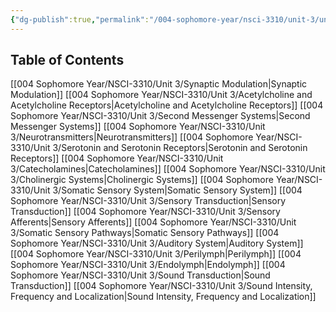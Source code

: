 ```yaml
---
{"dg-publish":true,"permalink":"/004-sophomore-year/nsci-3310/unit-3/unit-3/"}
---
```


## Table of Contents

[[004 Sophomore Year/NSCI-3310/Unit 3/Synaptic Modulation\|Synaptic Modulation]]
[[004 Sophomore Year/NSCI-3310/Unit 3/Acetylcholine and Acetylcholine Receptors\|Acetylcholine and Acetylcholine Receptors]]
[[004 Sophomore Year/NSCI-3310/Unit 3/Second Messenger Systems\|Second Messenger Systems]]
[[004 Sophomore Year/NSCI-3310/Unit 3/Neurotransmitters\|Neurotransmitters]]
[[004 Sophomore Year/NSCI-3310/Unit 3/Serotonin and Serotonin Receptors\|Serotonin and Serotonin Receptors]]
[[004 Sophomore Year/NSCI-3310/Unit 3/Catecholamines\|Catecholamines]]
[[004 Sophomore Year/NSCI-3310/Unit 3/Cholinergic Systems\|Cholinergic Systems]]
[[004 Sophomore Year/NSCI-3310/Unit 3/Somatic Sensory System\|Somatic Sensory System]]
[[004 Sophomore Year/NSCI-3310/Unit 3/Sensory Transduction\|Sensory Transduction]]
[[004 Sophomore Year/NSCI-3310/Unit 3/Sensory Afferents\|Sensory Afferents]]
[[004 Sophomore Year/NSCI-3310/Unit 3/Somatic Sensory Pathways\|Somatic Sensory Pathways]]
[[004 Sophomore Year/NSCI-3310/Unit 3/Auditory System\|Auditory System]]
[[004 Sophomore Year/NSCI-3310/Unit 3/Perilymph\|Perilymph]]
[[004 Sophomore Year/NSCI-3310/Unit 3/Endolymph\|Endolymph]]
[[004 Sophomore Year/NSCI-3310/Unit 3/Sound Transduction\|Sound Transduction]]
[[004 Sophomore Year/NSCI-3310/Unit 3/Sound Intensity, Frequency and Localization\|Sound Intensity, Frequency and Localization]]
